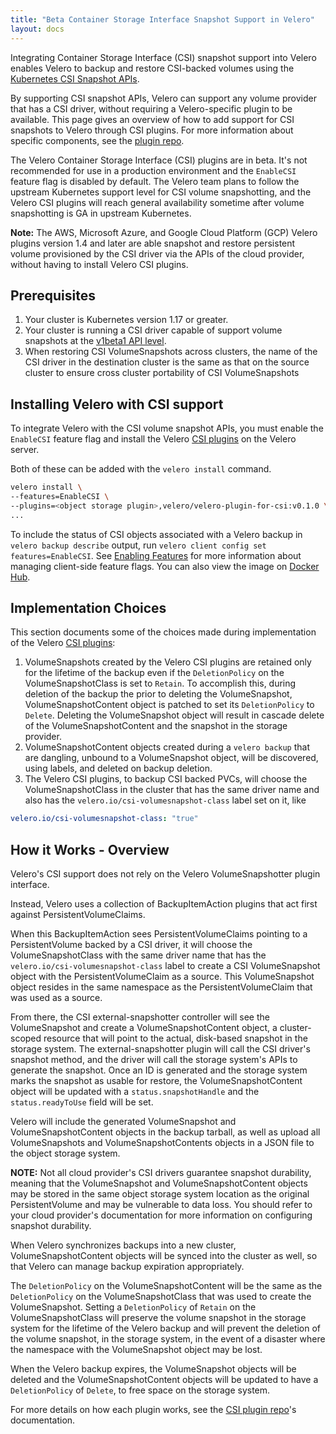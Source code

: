 ```yaml
---
title: "Beta Container Storage Interface Snapshot Support in Velero"
layout: docs
---
```


Integrating Container Storage Interface (CSI) snapshot support into Velero enables Velero to backup and restore CSI-backed volumes using the [Kubernetes CSI Snapshot APIs](https://kubernetes.io/docs/concepts/storage/volume-snapshots/).

By supporting CSI snapshot APIs, Velero can support any volume provider that has a CSI driver, without requiring a Velero-specific plugin to be available. This page gives an overview of how to add support for CSI snapshots to Velero  through CSI plugins. For more information about specific components, see the [plugin repo](https://github.com/vmware-tanzu/velero-plugin-for-csi/).

The Velero Container Storage Interface (CSI) plugins are in beta. It's not recommended for use in a production environment and the `EnableCSI` feature flag is disabled by default. The Velero team plans to follow the upstream Kubernetes support level for CSI volume snapshotting, and the Velero CSI plugins will reach general availability sometime after volume snapshotting is GA in upstream Kubernetes.

**Note:** The AWS, Microsoft Azure, and Google Cloud Platform (GCP) Velero plugins version 1.4 and later are able snapshot and restore persistent volume provisioned by the CSI driver via the APIs of the cloud provider, without having to install Velero CSI plugins.  

## Prerequisites

 1. Your cluster is Kubernetes version 1.17 or greater.
 1. Your cluster is running a CSI driver capable of support volume snapshots at the [v1beta1 API level](https://kubernetes.io/blog/2019/12/09/kubernetes-1-17-feature-cis-volume-snapshot-beta/).
 1. When restoring CSI VolumeSnapshots across clusters, the name of the CSI driver in the destination cluster is the same as that on the source cluster to ensure cross cluster portability of CSI VolumeSnapshots

## Installing Velero with CSI support

To integrate Velero with the CSI volume snapshot APIs, you must enable the `EnableCSI` feature flag and install the Velero [CSI plugins][2] on the Velero server.

Both of these can be added with the `velero install` command.

```bash
velero install \
--features=EnableCSI \
--plugins=<object storage plugin>,velero/velero-plugin-for-csi:v0.1.0 \
...
```

To include the status of CSI objects associated with a Velero backup in `velero backup describe` output, run `velero client config set features=EnableCSI`.
See [Enabling Features][1] for more information about managing client-side feature flags. You can also view the image on [Docker Hub][3].

## Implementation Choices

This section documents some of the choices made during implementation of the Velero [CSI plugins][2]:

1. VolumeSnapshots created by the Velero CSI plugins are retained only for the lifetime of the backup even if the `DeletionPolicy` on the VolumeSnapshotClass is set to `Retain`. To accomplish this, during deletion of the backup the prior to deleting the VolumeSnapshot, VolumeSnapshotContent object is patched to set its `DeletionPolicy` to `Delete`. Deleting the VolumeSnapshot object will result in cascade delete of the VolumeSnapshotContent and the snapshot in the storage provider.
1. VolumeSnapshotContent objects created during a `velero backup` that are dangling, unbound to a VolumeSnapshot object, will be discovered, using labels, and deleted on backup deletion.
1. The Velero CSI plugins, to backup CSI backed PVCs, will choose the VolumeSnapshotClass in the cluster that has the same driver name and also has the `velero.io/csi-volumesnapshot-class` label set on it, like
```yaml
velero.io/csi-volumesnapshot-class: "true"
```

## How it Works - Overview

Velero's CSI support does not rely on the Velero VolumeSnapshotter plugin interface.

Instead, Velero uses a collection of BackupItemAction plugins that act first against PersistentVolumeClaims.

When this BackupItemAction sees PersistentVolumeClaims pointing to a PersistentVolume backed by a CSI driver, it will choose the VolumeSnapshotClass with the same driver name that has the `velero.io/csi-volumesnapshot-class` label to create a CSI VolumeSnapshot object with the PersistentVolumeClaim as a source.
This VolumeSnapshot object resides in the same namespace as the PersistentVolumeClaim that was used as a source.

From there, the CSI external-snapshotter controller will see the VolumeSnapshot and create a VolumeSnapshotContent object, a cluster-scoped resource that will point to the actual, disk-based snapshot in the storage system.
The external-snapshotter plugin will call the CSI driver's snapshot method, and the driver will call the storage system's APIs to generate the snapshot.
Once an ID is generated and the storage system marks the snapshot as usable for restore, the VolumeSnapshotContent object will be updated with a `status.snapshotHandle` and the `status.readyToUse` field will be set.

Velero will include the generated VolumeSnapshot and VolumeSnapshotContent objects in the backup tarball, as well as upload all VolumeSnapshots and VolumeSnapshotContents objects in a JSON file to the object storage system.

**NOTE:** Not all cloud provider's CSI drivers guarantee snapshot durability, meaning that the VolumeSnapshot and VolumeSnapshotContent objects may be stored in the same object storage system location as the original PersistentVolume and may be vulnerable to data loss. You should refer to your cloud provider's documentation for more information on configuring snapshot durability.

When Velero synchronizes backups into a new cluster, VolumeSnapshotContent objects will be synced into the cluster as well, so that Velero can manage backup expiration appropriately.

The `DeletionPolicy` on the VolumeSnapshotContent will be the same as the `DeletionPolicy` on the VolumeSnapshotClass that was used to create the VolumeSnapshot. Setting a `DeletionPolicy` of `Retain` on the VolumeSnapshotClass will preserve the volume snapshot in the storage system for the lifetime of the Velero backup and will prevent the deletion of the volume snapshot, in the storage system, in the event of a disaster where the namespace with the VolumeSnapshot object may be lost.

When the Velero backup expires, the VolumeSnapshot objects will be deleted and the VolumeSnapshotContent objects will be updated to have a `DeletionPolicy` of `Delete`, to free space on the storage system.

For more details on how each plugin works, see the [CSI plugin repo][2]'s documentation.

[1]: customize-installation.md#enable-server-side-features
[2]: https://github.com/vmware-tanzu/velero-plugin-for-csi/
[3]: https://hub.docker.com/repository/docker/velero/velero-plugin-for-csi

